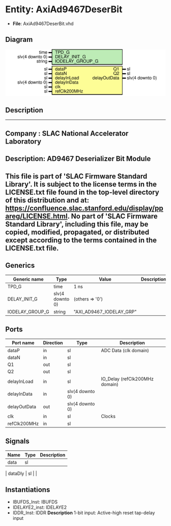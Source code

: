 # Entity: AxiAd9467DeserBit

- **File**: AxiAd9467DeserBit.vhd
## Diagram

![Diagram](AxiAd9467DeserBit.svg "Diagram")
## Description

-----------------------------------------------------------------------------
 Company    : SLAC National Accelerator Laboratory
-----------------------------------------------------------------------------
 Description: AD9467 Deserializer Bit Module
-----------------------------------------------------------------------------
 This file is part of 'SLAC Firmware Standard Library'.
 It is subject to the license terms in the LICENSE.txt file found in the
 top-level directory of this distribution and at:
    https://confluence.slac.stanford.edu/display/ppareg/LICENSE.html.
 No part of 'SLAC Firmware Standard Library', including this file,
 may be copied, modified, propagated, or distributed except according to
 the terms contained in the LICENSE.txt file.
-----------------------------------------------------------------------------
## Generics

| Generic name    | Type            | Value                    | Description |
| --------------- | --------------- | ------------------------ | ----------- |
| TPD_G           | time            | 1 ns                     |             |
| DELAY_INIT_G    | slv(4 downto 0) | (others => '0')          |             |
| IODELAY_GROUP_G | string          | "AXI_AD9467_IODELAY_GRP" |             |
## Ports

| Port name    | Direction | Type            | Description                    |
| ------------ | --------- | --------------- | ------------------------------ |
| dataP        | in        | sl              | ADC Data (clk domain)          |
| dataN        | in        | sl              |                                |
| Q1           | out       | sl              |                                |
| Q2           | out       | sl              |                                |
| delayInLoad  | in        | sl              | IO_Delay (refClk200MHz domain) |
| delayInData  | in        | slv(4 downto 0) |                                |
| delayOutData | out       | slv(4 downto 0) |                                |
| clk          | in        | sl              | Clocks                         |
| refClk200MHz | in        | sl              |                                |
## Signals

| Name           | Type | Description |
| -------------- | ---- | ----------- |
| data           | sl   |             |
| 
      dataDly | sl   |             |
## Instantiations

- IBUFDS_Inst: IBUFDS
- IDELAYE2_inst: IDELAYE2
- IDDR_Inst: IDDR
**Description**
 1-bit input: Active-high reset tap-delay input

